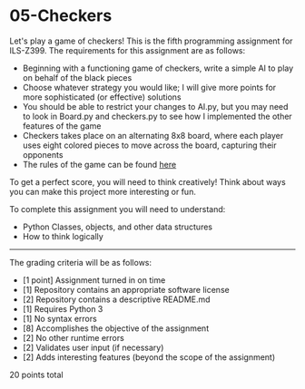 # 05-Checkers

Let's play a game of checkers! This is the fifth programming assignment for ILS-Z399. The requirements for this assignment are as follows:

* Beginning with a functioning game of checkers, write a simple AI to play on behalf of the black pieces
* Choose whatever strategy you would like; I will give more points for more sophisticated (or effective) solutions
* You should be able to restrict your changes to AI.py, but you may need to look in Board.py and checkers.py to see how I implemented the other features of the game
* Checkers takes place on an alternating 8x8 board, where each player uses eight colored pieces to move across the board, capturing their opponents
* The rules of the game can be found [here](http://www.darkfish.com/checkers/rules.html)

To get a perfect score, you will need to think creatively! Think about ways you can make this project more interesting or fun.

To complete this assignment you will need to understand:

* Python Classes, objects, and other data structures
* How to think logically

---

The grading criteria will be as follows:

* [1 point] Assignment turned in on time
* [1] Repository contains an appropriate software license
* [2] Repository contains a descriptive README.md
* [1] Requires Python 3
* [1] No syntax errors
* [8] Accomplishes the objective of the assignment
* [2] No other runtime errors
* [2] Validates user input (if necessary)
* [2] Adds interesting features (beyond the scope of the assignment)

20 points total